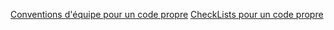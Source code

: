 [Conventions d'équipe pour un code propre](./ConventionPourCodePropre.md)
[CheckLists pour un code propre](./CheckListPourCodePropre.md)
